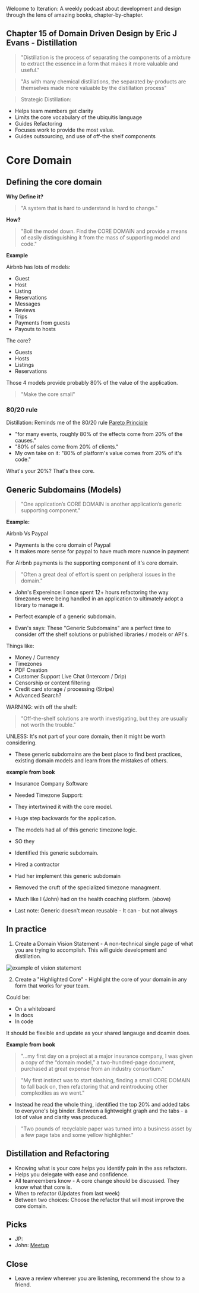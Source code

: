Welcome to Iteration: A weekly podcast about development and design through the lens of amazing books, chapter-by-chapter.

## Chapter 15 of Domain Driven Design by Eric J Evans - Distillation

> "Distillation is the process of separating the components of a mixture to extract the essence in a form that makes it more valuable and useful."

> "As with many chemical distillations, the separated by-products are themselves made more valuable by the distillation process"

> Strategic Distillation:
- Helps team members get clarity
- Limits the core vocabulary of the ubiquitis language
- Guides Refactoring
- Focuses work to provide the most value.
- Guides outsourcing, and use of off-the shelf components

# Core Domain

## Defining the core domain

**Why Define it?**

> "A system that is hard to understand is hard to change."

**How?**

> "Boil the model down. Find the CORE DOMAIN and provide a means of easily distinguishing it from the mass of supporting model and code."

**Example**

Airbnb has lots of models:

- Guest
- Host
- Listing
- Reservations
- Messages
- Reviews
- Trips
- Payments from guests
- Payouts to hosts

The core?

- Guests
- Hosts
- Listings
- Reservations

Those 4 models provide probably 80% of the value of the application.

> "Make the core small"

### 80/20 rule

Distillation: Reminds me of the 80/20 rule [Pareto Principle](https://en.wikipedia.org/wiki/Pareto_principle)

- "for many events, roughly 80% of the effects come from 20% of the causes."
- "80% of sales come from 20% of clients."
- My own take on it: "80% of platform's value comes from 20% of it's code."

What's your 20%? That's thee core.

## Generic Subdomains (Models)

> "One application’s CORE DOMAIN is another application’s generic supporting component."

**Example:**

Airbnb Vs Paypal

- Payments is the core domain of Paypal
- It makes more sense for paypal to have much more nuance in payment

For Airbnb payments is the supporting component of it's core domain.

> "Often a great deal of effort is spent on peripheral issues in the domain."

- John's Expereince: I once spent 12+ hours refactoring the way timezones were being handled in an application to ultimately adopt a library to manage it.

- Perfect example of a generic subdomain.

- Evan's says: These "Generic Subdomains" are a perfect time to consider off the shelf solutions or published libraries / models or API's.

Things like:

- Money / Currency
- Timezones
- PDF Creation
- Customer Support Live Chat (Intercom / Drip)
- Censorship or content filtering
- Credit card storage / processing (Stripe)
- Advanced Search?

WARNING: with off the shelf:

> "Off-the-shelf solutions are worth investigating, but they are usually not worth the trouble."

UNLESS: It's not part of your core domain, then it might be worth considering.

- These generic subdomains are the best place to find best practices, existing domain models and learn from the mistakes of others.

**example from book**

- Insurance Company Software
- Needed Timezone Support:
- They intertwined it with the core model.
- Huge step backwards for the application.
- The models had all of this generic timezone logic.
- SO they
- Identified this generic subdomain.
- Hired a contractor
- Had her implement this generic subdomain
- Removed the cruft of the specialized timezone managment.

- Much like I (John) had on the health coaching platform. (above)

- Last note: Generic doesn't mean reusable - It can - but not always


## In practice

1. Create a Domain Vision Statement - A non-technical single page of what you are trying to accomplish. This will guide development and distillation.

![example of vision statement](https://withbetter.s3-us-west-1.amazonaws.com/uploads/files/000/000/112/original/Screen_Shot_2018-03-13_at_5.24.31_PM.png)

2. Create a "Highlighted Core" - Highlight the core of your domain in any form that works for your team. 

Could be: 
- On a whiteboard
- In docs
- In code

It should be flexible and update as your shared langauge and doamin does. 

**Example from book** 

> "...my first day on a project at a major insurance company, I was given a copy of the “domain model,” a two-hundred-page document, purchased at great expense from an industry consortium."


> "My first instinct was to start slashing, finding a small CORE DOMAIN to fall back on, then refactoring that and reintroducing other complexities as we went."

- Instead he read the whole thing, identified the top 20% and added tabs to everyone's big binder. Between a lightweight graph and the tabs - a lot of value and clarity was produced. 

> "Two pounds of recyclable paper was turned into a business asset by a few page tabs and some yellow highlighter."

## Distillation and Refactoring 
- Knowing what is your core helps you identify pain in the ass refactors. 
- Helps you delegate with ease and confidence. 
- All teameembers know - A core change should be discussed. They know what that core is. 
- When to refactor (Updates from last week)
 - Between two choices: Choose the refactor that will most improve the core domain. 





## Picks
- JP:
- John: [Meetup](https://meetup.com/)

## Close
- Leave a review wherever you are listening, recommend the show to a friend.
